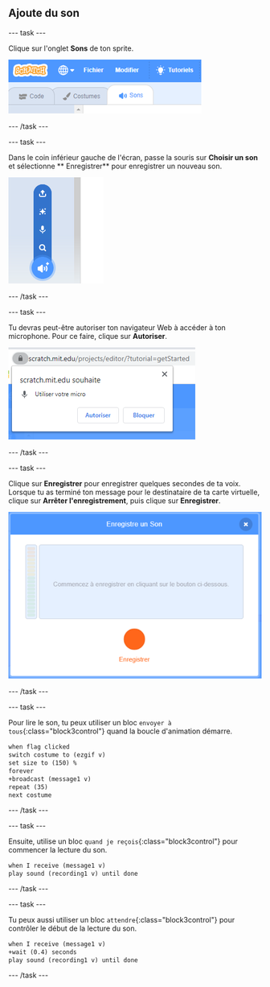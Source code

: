 ## Ajoute du son

--- task ---

Clique sur l'onglet **Sons** de ton sprite.

![image montrant les onglets de sons sélectionnés pour le sprite](images/sounds-tab.png)

--- /task ---

--- task ---

Dans le coin inférieur gauche de l'écran, passe la souris sur **Choisir un son** et sélectionne ** Enregistrer** pour enregistrer un nouveau son.

![image montrant le bouton des sons sélectionnés avec enregistrement d'un son mis en évidence](images/record-sound.png)

--- /task ---

--- task ---

Tu devras peut-être autoriser ton navigateur Web à accéder à ton microphone. Pour ce faire, clique sur **Autoriser**.

![image montrant l'invite du navigateur Web pour permettre l'accès au microphone](images/allow-mic.png)

--- /task ---

--- task ---

Clique sur **Enregistrer** pour enregistrer quelques secondes de ta voix. Lorsque tu as terminé ton message pour le destinataire de ta carte virtuelle, clique sur **Arrêter l'enregistrement**, puis clique sur **Enregistrer**.

![image montrant la boîte de dialogue d'enregistrement dans Scratch](images/record.png)

--- /task ---

--- task ---

Pour lire le son, tu peux utiliser un bloc `envoyer à tous`{:class="block3control"} quand la boucle d'animation démarre.

```blocks3
when flag clicked
switch costume to (ezgif v)
set size to (150) %
forever
+broadcast (message1 v)
repeat (35)
next costume
```

--- /task ---

--- task ---

Ensuite, utilise un bloc `quand je reçois`{:class="block3control"} pour commencer la lecture du son.

```blocks3
when I receive (message1 v)
play sound (recording1 v) until done
```

--- /task ---

--- task ---

Tu peux aussi utiliser un bloc `attendre`{:class="block3control"} pour contrôler le début de la lecture du son.

```blocks3
when I receive (message1 v)
+wait (0.4) seconds
play sound (recording1 v) until done
```

--- /task ---



